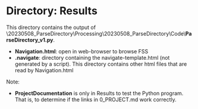 # Directory: Results



This directory contains the output of \20230508_ParseDirectory\Processing\20230508_ParseDirectory\Code\\**ParseDirectory_v1.py**. 



* **Navigation.html**: open in web-browser to browse FSS
* **\.navigate**: directory containing the navigate-template.html (not generated by a script). This directory contains other html files that are read by Navigation.html



Note:

* **ProjectDocumentation** is only in Results to test the Python program. That is, to determine if the links in 0_PROJECT.md work correctly.





